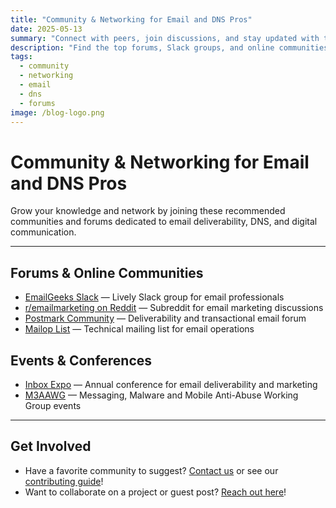 ```yaml
---
title: "Community & Networking for Email and DNS Pros"
date: 2025-05-13
summary: "Connect with peers, join discussions, and stay updated with the best communities for email deliverability and DNS."
description: "Find the top forums, Slack groups, and online communities for email professionals, marketers, and DNS experts."
tags:
  - community
  - networking
  - email
  - dns
  - forums
image: /blog-logo.png
---
```


# Community & Networking for Email and DNS Pros

Grow your knowledge and network by joining these recommended communities and forums dedicated to email deliverability, DNS, and digital communication.

---

## Forums & Online Communities
- [EmailGeeks Slack](https://email.geeks.chat/) — Lively Slack group for email professionals
- [r/emailmarketing on Reddit](https://www.reddit.com/r/emailmarketing/) — Subreddit for email marketing discussions
- [Postmark Community](https://community.postmarkapp.com/) — Deliverability and transactional email forum
- [Mailop List](https://mailop.org/) — Technical mailing list for email operations

## Events & Conferences
- [Inbox Expo](https://inboxexpo.com/) — Annual conference for email deliverability and marketing
- [M3AAWG](https://www.m3aawg.org/) — Messaging, Malware and Mobile Anti-Abuse Working Group events

---

## Get Involved
- Have a favorite community to suggest? [Contact us](contact.md) or see our [contributing guide](contributing.md)!
- Want to collaborate on a project or guest post? [Reach out here](contact.md)!
